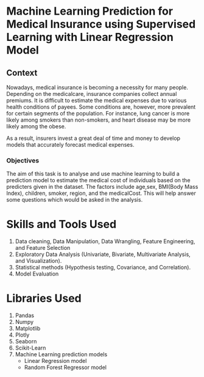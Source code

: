 # Machine Learning Prediction for Medical Insurance using Supervised Learning with Linear Regression Model
## Context
Nowadays, medical insurance is becoming a necessity for many people. Depending on the medicalcare, insurance companies collect annual premiums. It is difficult to estimate the medical expenses 
due to various health conditions of payees. Some conditions are, however, more prevalent for certain segments of the population. For instance, lung cancer is more likely among smokers than 
non-smokers, and heart disease may be more likely among the obese. 

As a result, insurers invest a great deal of time and money to develop models that accurately forecast medical expenses.
### Objectives
The aim of this task is to analyse and use machine learning to build a prediction model to estimate the medical cost of individuals based on the predicters given in the dataset. The factors include age,sex, BMI(Body Mass Index), children, smoker, region, and the medicalCost. This will help answer some questions which would be asked in the analysis.

# Skills and Tools Used
1. Data cleaning, Data Manipulation, Data Wrangling, Feature Engineering, and Feature Selection
2. Exploratory Data Analysis (Univariate, Bivariate, Multivariate Analysis, and Visualization).
3. Statistical methods (Hypothesis testing, Covariance, and Correlation).
4. Model Evaluation

# Libraries Used
1. Pandas
2. Numpy
3. Matplotlib
4. Plotly
5. Seaborn
6. Scikit-Learn
6. Machine Learning prediction models
    - Linear Regression model
    - Random Forest Regressor model

